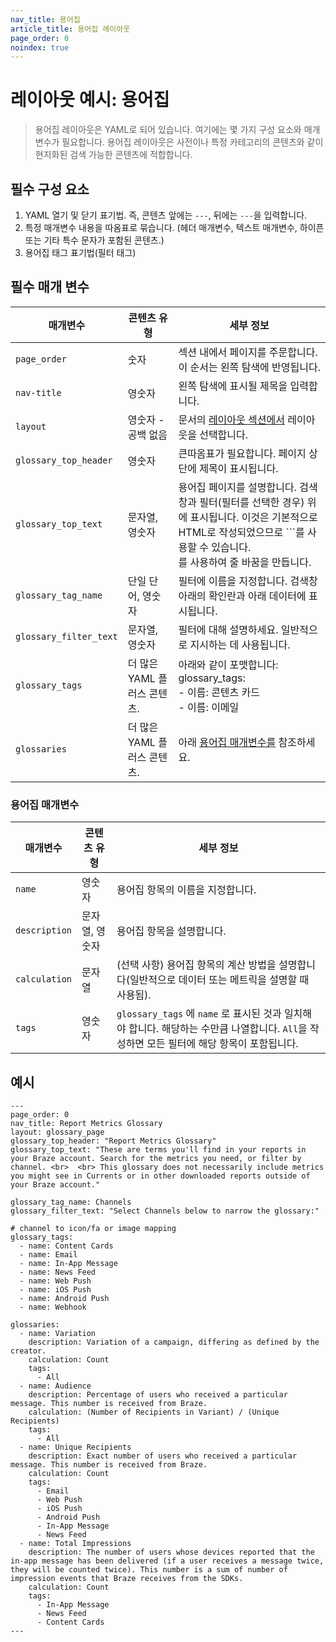 ```yaml
---
nav_title: 용어집
article_title: 용어집 레이아웃
page_order: 0
noindex: true
---
```


# 레이아웃 예시: 용어집

> 용어집 레이아웃은 YAML로 되어 있습니다. 여기에는 몇 가지 구성 요소와 매개 변수가 필요합니다. 용어집 레이아웃은 사전이나 특정 카테고리의 콘텐츠와 같이 현지화된 검색 가능한 콘텐츠에 적합합니다.

## 필수 구성 요소

1. YAML 열기 및 닫기 표기법. 즉, 콘텐츠 앞에는 `---`, 뒤에는 `---`을 입력합니다. 
2. 특정 매개변수 내용을 따옴표로 묶습니다. (헤더 매개변수, 텍스트 매개변수, 하이픈 또는 기타 특수 문자가 포함된 콘텐츠.)
3. 용어집 태그 표기법(필터 태그)

## 필수 매개 변수

|매개변수 | 콘텐츠 유형 | 세부 정보 |
|---|---|---|
|`page_order`| 숫자 | 섹션 내에서 페이지를 주문합니다. 이 순서는 왼쪽 탐색에 반영됩니다. |
| `nav-title`| 영숫자 | 왼쪽 탐색에 표시될 제목을 입력합니다. |
|`layout`| 영숫자 - 공백 없음 | 문서의 [레이아웃 섹션에서](https://github.com/Appboy/braze-docs/tree/develop/_layouts) 레이아웃을 선택합니다. | 
|`glossary_top_header` | 영숫자 | 큰따옴표가 필요합니다. 페이지 상단에 제목이 표시됩니다. |
|`glossary_top_text`| 문자열, 영숫자 | 용어집 페이지를 설명합니다. 검색창과 필터(필터를 선택한 경우) 위에 표시됩니다. 이것은 기본적으로 HTML로 작성되었으므로 \`\`\`를 사용할 수 있습니다.<br> 를 사용하여 줄 바꿈을 만듭니다. | 
|`glossary_tag_name` | 단일 단어, 영숫자 | 필터에 이름을 지정합니다. 검색창 아래의 확인란과 아래 데이터에 표시됩니다. | 
|`glossary_filter_text`| 문자열, 영숫자 | 필터에 대해 설명하세요. 일반적으로 지시하는 데 사용됩니다. | 
|`glossary_tags`| 더 많은 YAML 플러스 콘텐츠. | 아래와 같이 포맷합니다: <br> glossary_tags: <br>  \- 이름: 콘텐츠 카드 <br>  \- 이름: 이메일 | 
| `glossaries`| 더 많은 YAML 플러스 콘텐츠. | 아래 [용어집 매개변수를](#glossaries-parameters) 참조하세요. |

### 용어집 매개변수

|매개변수 | 콘텐츠 유형 | 세부 정보 |
|---|---|---|
|`name`| 영숫자 | 용어집 항목의 이름을 지정합니다.| 
|`description`| 문자열, 영숫자 | 용어집 항목을 설명합니다. | 
|`calculation`| 문자열 | (선택 사항) 용어집 항목의 계산 방법을 설명합니다(일반적으로 데이터 또는 메트릭을 설명할 때 사용됨). | 
|`tags`| 영숫자 | `glossary_tags` 에 `name` 로 표시된 것과 일치해야 합니다. 해당하는 수만큼 나열합니다. `All`을 작성하면 모든 필터에 해당 항목이 포함됩니다.|

## 예시

```
---
page_order: 0
nav_title: Report Metrics Glossary
layout: glossary_page
glossary_top_header: "Report Metrics Glossary"
glossary_top_text: "These are terms you'll find in your reports in your Braze account. Search for the metrics you need, or filter by channel. <br>  <br> This glossary does not necessarily include metrics you might see in Currents or in other downloaded reports outside of your Braze account."

glossary_tag_name: Channels
glossary_filter_text: "Select Channels below to narrow the glossary:"

# channel to icon/fa or image mapping
glossary_tags:
  - name: Content Cards
  - name: Email
  - name: In-App Message
  - name: News Feed
  - name: Web Push
  - name: iOS Push
  - name: Android Push
  - name: Webhook

glossaries:
  - name: Variation
    description: Variation of a campaign, differing as defined by the creator.
    calculation: Count
    tags:
      - All
  - name: Audience
    description: Percentage of users who received a particular message. This number is received from Braze.
    calculation: (Number of Recipients in Variant) / (Unique Recipients)
    tags:
      - All
  - name: Unique Recipients
    description: Exact number of users who received a particular message. This number is received from Braze.
    calculation: Count
    tags:
      - Email
      - Web Push
      - iOS Push
      - Android Push
      - In-App Message
      - News Feed
  - name: Total Impressions
    description: The number of users whose devices reported that the in-app message has been delivered (if a user receives a message twice, they will be counted twice). This number is a sum of number of impression events that Braze receives from the SDKs.
    calculation: Count
    tags:
      - In-App Message
      - News Feed
      - Content Cards
---
```
